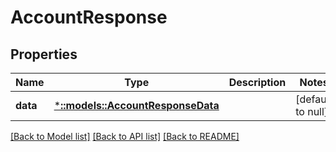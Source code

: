 # AccountResponse

## Properties
Name | Type | Description | Notes
------------ | ------------- | ------------- | -------------
**data** | [***::models::AccountResponseData**](AccountResponse_data.md) |  | [default to null]

[[Back to Model list]](../README.md#documentation-for-models) [[Back to API list]](../README.md#documentation-for-api-endpoints) [[Back to README]](../README.md)


